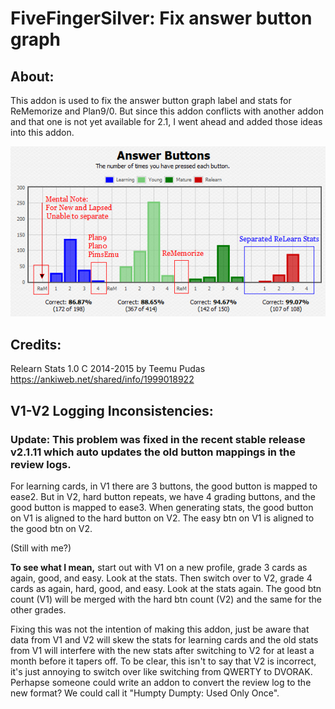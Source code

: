 # FiveFingerSilver: Fix answer button graph

## About:
This addon is used to fix the answer button graph label and stats for ReMemorize and Plan9/0. But since this addon conflicts with another addon and that one is not yet available for 2.1, I went ahead and added those ideas into this addon.

<img src="https://github.com/lovac42/FiveFingerSilver/blob/master/screenshots/graphs.png?raw=true">

## Credits:
Relearn Stats 1.0 C 2014-2015 by Teemu Pudas https://ankiweb.net/shared/info/1999018922



## V1-V2 Logging Inconsistencies:
### Update: This problem was fixed in the recent stable release v2.1.11 which auto updates the old button mappings in the review logs.

For learning cards, in V1 there are 3 buttons, the good button is mapped to ease2. But in V2, hard button repeats, we have 4 grading buttons, and the good button is mapped to ease3. When generating stats, the good button on V1 is aligned to the hard button on V2. The easy btn on V1 is aligned to the good btn on V2.

(Still with me?)

<b>To see what I mean,</b> start out with V1 on a new profile, grade 3 cards as again, good, and easy. Look at the stats. Then switch over to V2, grade 4 cards as again, hard, good, and easy. Look at the stats again. The good btn count (V1) will be merged with the hard btn count (V2) and the same for the other grades.

Fixing this was not the intention of making this addon, just be aware that data from V1 and V2 will skew the stats for learning cards and the old stats from V1 will interfere with the new stats after switching to V2 for at least a month before it tapers off. To be clear, this isn't to say that V2 is incorrect, it's just annoying to switch over like switching from QWERTY to DVORAK. Perhapse someone could write an addon to convert the review log to the new format? We could call it "Humpty Dumpty: Used Only Once".

